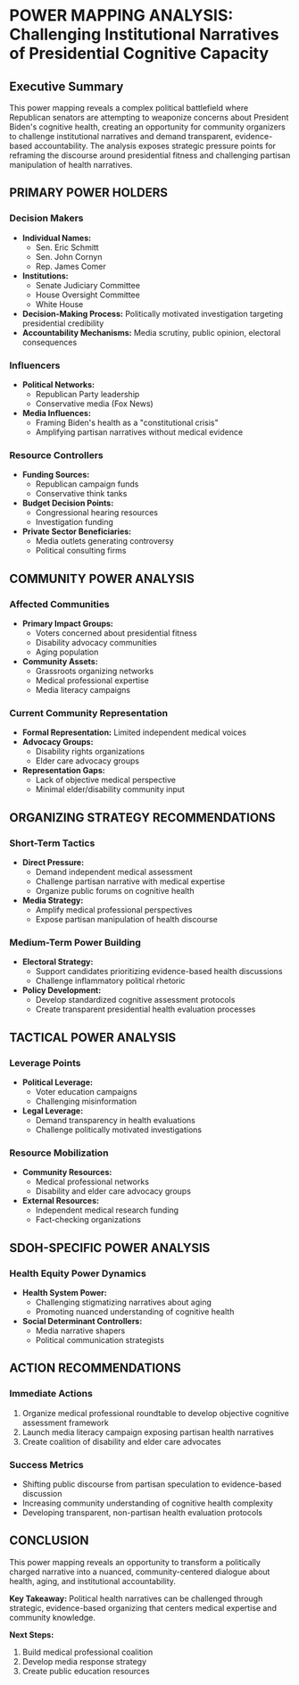 # POWER MAPPING ANALYSIS: Challenging Institutional Narratives of Presidential Cognitive Capacity

## Executive Summary
This power mapping reveals a complex political battlefield where Republican senators are attempting to weaponize concerns about President Biden's cognitive health, creating an opportunity for community organizers to challenge institutional narratives and demand transparent, evidence-based accountability. The analysis exposes strategic pressure points for reframing the discourse around presidential fitness and challenging partisan manipulation of health narratives.

## PRIMARY POWER HOLDERS

### Decision Makers
- **Individual Names:** 
  - Sen. Eric Schmitt
  - Sen. John Cornyn
  - Rep. James Comer
- **Institutions:** 
  - Senate Judiciary Committee
  - House Oversight Committee
  - White House
- **Decision-Making Process:** Politically motivated investigation targeting presidential credibility
- **Accountability Mechanisms:** Media scrutiny, public opinion, electoral consequences

### Influencers
- **Political Networks:** 
  - Republican Party leadership
  - Conservative media (Fox News)
- **Media Influences:** 
  - Framing Biden's health as a "constitutional crisis"
  - Amplifying partisan narratives without medical evidence

### Resource Controllers
- **Funding Sources:** 
  - Republican campaign funds
  - Conservative think tanks
- **Budget Decision Points:** 
  - Congressional hearing resources
  - Investigation funding
- **Private Sector Beneficiaries:** 
  - Media outlets generating controversy
  - Political consulting firms

## COMMUNITY POWER ANALYSIS

### Affected Communities
- **Primary Impact Groups:** 
  - Voters concerned about presidential fitness
  - Disability advocacy communities
  - Aging population
- **Community Assets:** 
  - Grassroots organizing networks
  - Medical professional expertise
  - Media literacy campaigns

### Current Community Representation
- **Formal Representation:** Limited independent medical voices
- **Advocacy Groups:** 
  - Disability rights organizations
  - Elder care advocacy groups
- **Representation Gaps:** 
  - Lack of objective medical perspective
  - Minimal elder/disability community input

## ORGANIZING STRATEGY RECOMMENDATIONS

### Short-Term Tactics
- **Direct Pressure:**
  - Demand independent medical assessment
  - Challenge partisan narrative with medical expertise
  - Organize public forums on cognitive health
- **Media Strategy:** 
  - Amplify medical professional perspectives
  - Expose partisan manipulation of health discourse

### Medium-Term Power Building
- **Electoral Strategy:** 
  - Support candidates prioritizing evidence-based health discussions
  - Challenge inflammatory political rhetoric
- **Policy Development:** 
  - Develop standardized cognitive assessment protocols
  - Create transparent presidential health evaluation processes

## TACTICAL POWER ANALYSIS

### Leverage Points
- **Political Leverage:** 
  - Voter education campaigns
  - Challenging misinformation
- **Legal Leverage:** 
  - Demand transparency in health evaluations
  - Challenge politically motivated investigations

### Resource Mobilization
- **Community Resources:** 
  - Medical professional networks
  - Disability and elder care advocacy groups
- **External Resources:** 
  - Independent medical research funding
  - Fact-checking organizations

## SDOH-SPECIFIC POWER ANALYSIS

### Health Equity Power Dynamics
- **Health System Power:** 
  - Challenging stigmatizing narratives about aging
  - Promoting nuanced understanding of cognitive health
- **Social Determinant Controllers:** 
  - Media narrative shapers
  - Political communication strategists

## ACTION RECOMMENDATIONS

### Immediate Actions
1. Organize medical professional roundtable to develop objective cognitive assessment framework
2. Launch media literacy campaign exposing partisan health narratives
3. Create coalition of disability and elder care advocates

### Success Metrics
- Shifting public discourse from partisan speculation to evidence-based discussion
- Increasing community understanding of cognitive health complexity
- Developing transparent, non-partisan health evaluation protocols

## CONCLUSION
This power mapping reveals an opportunity to transform a politically charged narrative into a nuanced, community-centered dialogue about health, aging, and institutional accountability.

**Key Takeaway:** Political health narratives can be challenged through strategic, evidence-based organizing that centers medical expertise and community knowledge.

**Next Steps:** 
1. Build medical professional coalition
2. Develop media response strategy
3. Create public education resources